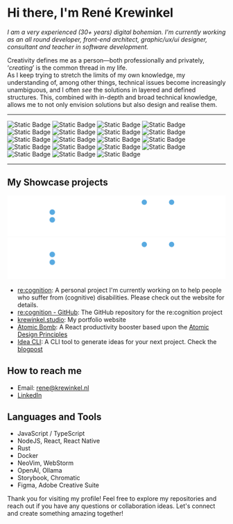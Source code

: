 # Hi there, I'm René Krewinkel 

_I am a very experienced (30+ years) digital bohemian. 
I'm currently working as an all round developer, front-end architect, 
graphic/ux/ui designer, consultant and teacher in software development._

Creativity defines me as a person—both professionally and
privately, ‘_creating_’ is the common thread in my life.  
As I keep trying to stretch the limits of my own knowledge,
my understanding of, among other things,
technical issues become increasingly unambiguous, and I
often _see_ the solutions in layered and defined structures. This, 
combined with in-depth and broad technical knowledge, allows me to not only
envision solutions but also design and realise them.

--- 


![Static Badge](
https://img.shields.io/badge/react-darkblue?style=for-the-badge&logo=react)
![Static Badge](
https://img.shields.io/badge/react%20native-blue?style=for-the-badge&logo=react)
![Static Badge](
https://img.shields.io/badge/rust-orange?style=for-the-badge&logo=rust)
![Static Badge](
https://img.shields.io/badge/JavaScript-lightyellow?style=for-the-badge&logo=javascript)
![Static Badge](
https://img.shields.io/badge/NodeJS-black?style=for-the-badge&logo=node.js)
![Static Badge](
https://img.shields.io/badge/TypeScript-lightblue?style=for-the-badge&logo=typescript)
![Static Badge](
https://img.shields.io/badge/Docker-white?style=for-the-badge&logo=docker)
![Static Badge](
https://img.shields.io/badge/NeoVim-lightgreen?style=for-the-badge&logo=neovim)
![Static Badge](
https://img.shields.io/badge/WebStorm-blue?style=for-the-badge&logo=webstorm)
![Static Badge](
https://img.shields.io/badge/Figma-white?style=for-the-badge&logo=figma)
![Static Badge](
https://img.shields.io/badge/Storybook-pink?style=for-the-badge&logo=storybook)
![Static Badge](
https://img.shields.io/badge/Chromatic-yellow?style=for-the-badge&logo=chromatic)
![Static Badge](
https://img.shields.io/badge/Open%20AI-grey?style=for-the-badge&logo=openai)
![Static Badge](
https://img.shields.io/badge/oLlama-lightgrey?style=for-the-badge&logo=ollama)
![Static Badge](
https://img.shields.io/badge/Arch%20Linux-lightblue?style=for-the-badge&logo=archlinux)
![Static Badge](
https://img.shields.io/badge/MacOS-lightgrey?style=for-the-badge&logo=apple)
![Static Badge](https://img.shields.io/badge/wezterm-4E49EE?style=for-the-badge&logo=wezterm)
![Static Badge](https://img.shields.io/badge/zsh-white?style=for-the-badge&logo=zsh)
![Static Badge](https://img.shields.io/badge/github-white?style=for-the-badge&logo=github)

---

## My Showcase projects

<img src='https://github.com/re-cognition-app/.github/raw/main/img/re-cognition-logo.svg#gh-dark-mode-only' alt='re:cognition'/>
<img src='https://github.com/re-cognition-app/.github/raw/main/img/re-cognition-logo.svg#gh-light-mode-only' alt='re:cognition'/>

- [re:cognition](https://re-cognition.app): A personal project I'm currently working on to help people who suffer from (cognitive) disabilities. Please check out the website for details.
- [re:cognition - GitHub](https://github.com/re-cognition-app): The GitHub repository for the re:cognition project
- [krewinkel.studio](https://krewinkel.studio): My portfolio website
- [Atomic Bomb](https://www.npmjs.com/package/atomic-bomb): A React productivity booster based upon the [Atomic Design Principles](https://atomicdesign.bradfrost.com)
- [Idea CLI](https://github.com/ReneKrewinkel/idea-cli): A CLI tool to generate ideas for your next project. Check the [blogpost](https://medium.com/@rene.krewinkel/that-i-love-the-command-line-is-no-secret-to-the-ones-who-know-me-nor-that-i-build-my-own-511d8ed255ea)


## How to reach me

- Email: [rene@krewinkel.nl](mailto:rene@krewinkel.nl)
- [LinkedIn](https://www.linkedin.com/in/renekrewinkel/)


##  Languages and Tools

* JavaScript / TypeScript
* NodeJS, React, React Native
* Rust
* Docker
* NeoVim, WebStorm
* OpenAI, Ollama
* Storybook, Chromatic
* Figma, Adobe Creative Suite

Thank you for visiting my profile! Feel free to explore my repositories and reach out if you have any questions or collaboration ideas. Let's connect and create something amazing together!

